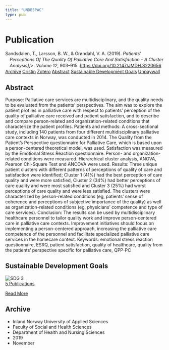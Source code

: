 ```yaml
---
title: "UNDB5PWC"
type: pub
---
```

<h1>Publication</h1>
<article id="csl-bib-container-UNDB5PWC" class="csl-bib-container">
  <div class="csl-bib-body" style="line-height: 1.35; padding-left: 1em; text-indent:-1em;">
  <div class="csl-entry">Sandsdalen, T., Larsson, B. W., &amp; Gr&#xF8;ndahl, V. A. (2019). <i>Patients&#x2019; Perceptions Of The Quality Of Palliative Care And Satisfaction &#x2013; A Cluster Analysis]]&gt;</i>. <i>Volume 12</i>, 903&#x2013;915. <a href="https://doi.org/10.2147/JMDH.S220656">https://doi.org/10.2147/JMDH.S220656</a></div>
</div>
  <div class="csl-bib-buttons">
    <a href="#taxonomy-article-UNDB5PWC" class="csl-bib-button">Archive</a>
    <a href="https://app.cristin.no/results/show.jsf?id=1745814" alt="Cristin URL" class="csl-bib-button">Cristin</a>
    <a href="http://zotero.org/groups/5402882/items/UNDB5PWC" alt="Zotero URL" class="csl-bib-button">Zotero</a>
    <a href="#abstract-article-UNDB5PWC" class="csl-bib-button">Abstract</a>
    <a href="#sdg-article-UNDB5PWC" class="csl-bib-button">Sustainable Development Goals</a>
    <a href="https://www.dovepress.com/getfile.php?fileID=53904" class="csl-bib-button">Unpaywall</a>
  </div>
  <div id="csl-bib-meta-container-UNDB5PWC"></div>
</article>
<div id="csl-bib-meta-UNDB5PWC" class="csl-bib-meta">
  <article id="abstract-article-UNDB5PWC" class="abstract-article">
    <h1>Abstract</h1>
    Purpose: Palliative care services are multidisciplinary, and the quality needs to be evaluated from the patients’ perspectives. The aim was to explore the patient profiles in palliative care with respect to patients’ perception of the quality of palliative care received and patient satisfaction, and to describe and compare person-related and organization-related conditions that characterize the patient profiles. Patients and methods: A cross-sectional study, including 140 patients from four different multidisciplinary palliative care contexts in Norway, was conducted in 2014. The Quality from the Patient’s Perspective questionnaire for Palliative Care, which is based upon a person-centered theoretical model, was used. Satisfaction was measured by the Emotional Stress Reaction questionnaire. Person- and organization-related conditions were measured. Hierarchical cluster analysis, ANOVA, Pearson Chi-Square Test and ANCOVA were used. Results: Three unique patient clusters with different patterns of perceptions of quality of care and satisfaction were identified; Cluster 1 (41%) had the best perception of care quality and were more satisfied, Cluster 2 (34%) had better perceptions of care quality and were most satisfied and Cluster 3 (25%) had worst perceptions of care quality and were less satisfied. The clusters were characterized by person-related conditions (eg, patients’ sense of coherence and perceptions of subjective importance of the quality) as well as organization-related conditions (eg, physicians’ competence and type of care services). Conclusion: The results can be used by multidisciplinary healthcare personnel to tailor quality work and improve person-centered care in palliative care contexts. Improvement initiatives should focus on implementing a person-centered approach, increasing the palliative care competence of the personnel and facilitate specialized palliative care services in the homecare context. Keywords: emotional stress reaction questionnaire, ESRQ, patient satisfaction, quality of healthcare, quality from the patients’ perspective specific for palliative care, QPP-PC
  </article>
  <article id="sdg-article-UNDB5PWC" class="sdg-article">
    <h1>Sustainable Development Goals</h1>
    <div class="sdg-container"><div id="sdg3" class="sdg"> <img src="{{< params subfolder >}}images/sdg/sdg03_en.png" class="image" alt="SDG 3"> <div class="sdg-overlay"> <a href="{{< params subfolder >}}en/archive/?sdg=3#archive" class="sdg-publication-count"><span>5</span> Publications</a> <p><a href="https://sdgs.un.org/goals/goal3" class="sdg-read-more">Read More</a></p> </div> </div></div>
  </article>
  <article id="taxonomy-article-UNDB5PWC" class="taxonomy-article">
    <h1>Archive</h1>
    <ul>
      <li>Inland Norway University of Applied Sciences</li>
      <li>Faculty of Social and Health Sciences</li>
      <li>Department of Health and Nursing Sciences</li>
      <li>2019</li>
      <li>November</li>
    </ul>
  </article>
</div>

